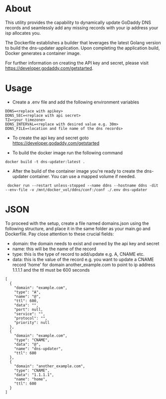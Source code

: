 # About
This utility provides the capability to dynamically update GoDaddy DNS records and seamlessly add any missing records with your ip address your isp allocates you.

The Dockerfile establishes a builder that leverages the latest Golang version to build the dns-updater application. Upon completing the application build, Docker generates a container image. 

For further information on creating the API key and secret, please visit https://developer.godaddy.com/getstarted.

# Usage
* Create a .env file and add the following environment variables
```
DDNS=<replace with apikey>
DDNS_SEC=<replace with api secret>
TZ=<your timezone>
DDNS_INTERVAL=<replace with desired value e.g. 30m>
DDNS_FILE=<location and file name of the dns records>
```
* To create the api key and secret goto https://developer.godaddy.com/getstarted

* To build the docker image run the following command
```
docker build -t dns-updater:latest .
```

* After the build of the container image you're ready to create the dns-updater container. You can use a mapped volume if needed.
```
 docker run --restart unless-stopped --name ddns --hostname ddns -dit --env-file -v /mnt/docker_vol/ddns/conf:/conf ./.env dns-updater
```
 
# JSON
To proceed with the setup, create a file named domains.json using the following structure, and place it in the same folder as your main.go and Dockerfile. Pay close attention to these crucial fields:
* domain: the domain needs to exist and owned by the api key and secret
* name: this will be the name of the record
* type: this is the type of record to add/update e.g. A, CNAME etc.
* data: this is the value of the record e.g. you want to update a CNAME record 'home' for domain another_example.com to point to ip address 1.1.1.1 and the ttl must be 600 seconds
```
[
  {
    "domain": "example.com",
    "type": "A",
    "name": "@",
    "ttl": 600,
    "data": "",
    "port": null,
    "service": "",
    "protocol": "",
    "priority": null
  },
  {
    "domain": "example.com",
    "type": "CNAME",
    "data": "@",
    "name": "dns-updater",
    "ttl": 600
  },
  {
    "domain": "another_example.com",
    "type": "CNAME",
    "data": "1.1.1.1",
    "name": "home",
    "ttl": 600
  }
]

```


